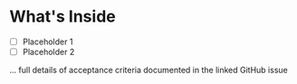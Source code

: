 # What's Inside

- [ ] Placeholder 1
- [ ] Placeholder 2

... full details of acceptance criteria documented in the linked GitHub issue

[//]: <> 'Self Checklist When Opening a Pull Request'

[//]: # "Pull Request Title Follows <github issue number>: <Issue Title>, e.g. 123: Example Title (Commit messages do not need to follow convention but recommended)"
[//]: # "All ticket requirements are met. If not, then create a draft PR"
[//]: # "GitHub Issue Pre-Linked to Branch"
[//]: # "Correct Label to this Branch (Can be done after PR is created)"
